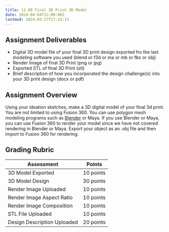 ```yaml
---
title: 11.08 Final 3D Print 3D Model
date: 2024-04-04T12:00:00Z
lastmod: 2024-03-27T17:14:13
---
```


## Assignment Deliverables

- Digital 3D model file of your final 3D print design exported fro the last modeling software you used (blend or f3d or ma or mb or fbx or obj)
- Render Image of final 3D Print (png or jpg)
- Exported STL of final 3D Print (stl)
- Brief description of how you incorporated the design challenge(s) into your 3D print design (docx or pdf)

## Assignment Overview

Using your ideation sketches, make a 3D digital model of your final 3d print. You are not limited to using Fusion 360. You can use polygon mesh modeling programs such as [Blender](../../../../3d-modeling/blender/blender.md) or Maya. If you use Blender or Maya, you can use Fusion 360 to render your model since we have not covered rendering in Blender or Maya. Export your object as an .obj file and then import to Fusion 360 for rendering.

## Grading Rubric

<div class="responsive-table-markdown">

| Assessment                  | Points    |
| --------------------------- | --------- |
| 3D Model Exported           | 10 points |
| 3D Model Design             | 30 points |
| Render Image Uploaded       | 10 points |
| Render Image Aspect Ratio   | 10 points |
| Render Image Composition    | 10 points |
| STL File Uploaded           | 10 points |
| Design Description Uploaded | 20 points |

</div>
